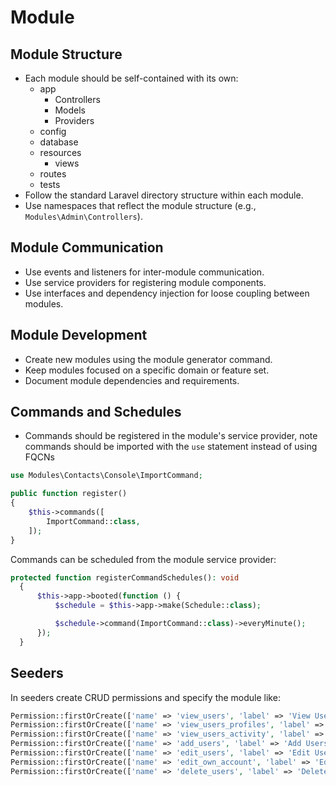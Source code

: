 # Module

## Module Structure
- Each module should be self-contained with its own:
  - app
      - Controllers
      - Models
      - Providers
  - config
  - database
  - resources
      - views
  - routes
  - tests
- Follow the standard Laravel directory structure within each module.
- Use namespaces that reflect the module structure (e.g., `Modules\Admin\Controllers`).

## Module Communication
- Use events and listeners for inter-module communication.
- Use service providers for registering module components.
- Use interfaces and dependency injection for loose coupling between modules.

## Module Development
- Create new modules using the module generator command.
- Keep modules focused on a specific domain or feature set.
- Document module dependencies and requirements.

## Commands and Schedules

- Commands should be registered in the module's service provider, note commands should be imported with the `use` statement instead of using FQCNs

```php
use Modules\Contacts\Console\ImportCommand;

public function register()
{
    $this->commands([
        ImportCommand::class,
    ]);
}
```
  
Commands can be scheduled from the module service provider:
```php
protected function registerCommandSchedules(): void
  {
      $this->app->booted(function () {
          $schedule = $this->app->make(Schedule::class);

          $schedule->command(ImportCommand::class)->everyMinute();
      });
  }
```
  
## Seeders
In seeders create CRUD permissions and specify the module like:
```php
Permission::firstOrCreate(['name' => 'view_users', 'label' => 'View Users', 'module' => 'Users']);
Permission::firstOrCreate(['name' => 'view_users_profiles', 'label' => 'View Users Profiles', 'module' => 'Users']);
Permission::firstOrCreate(['name' => 'view_users_activity', 'label' => 'View Users Activity', 'module' => 'Users']);
Permission::firstOrCreate(['name' => 'add_users', 'label' => 'Add Users', 'module' => 'Users']);
Permission::firstOrCreate(['name' => 'edit_users', 'label' => 'Edit Users', 'module' => 'Users']);
Permission::firstOrCreate(['name' => 'edit_own_account', 'label' => 'Edit Own Account', 'module' => 'Users']);
Permission::firstOrCreate(['name' => 'delete_users', 'label' => 'Delete Users', 'module' => 'Users']);
```
